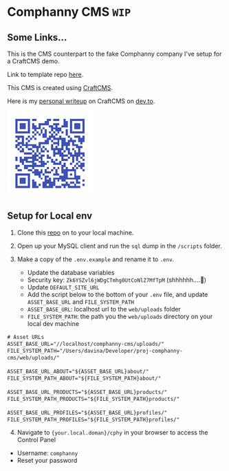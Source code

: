 # Comphanny CMS `WIP`

## Some Links...
This is the CMS counterpart to the fake Comphanny company I've setup for a CraftCMS demo.

Link to template repo [here](https://github.com/DavinaLeong/proj-comphaanyy-template).

This CMS is created using [CraftCMS](https://craftcms.com/).

Here is my [personal writeup](https://dev.to/davinaleong/introduction-to-craftcms-1n9a) on CraftCMS on [dev.to](https://dev.to/).

![qrcode to craft writeup](./web/images/devto-craft-qrcode.png)


## Setup for **Local** env
1) Clone this [repo](https://github.com/davinaleong/proj-comphanny-cms) on to your local machine.

2) Open up your MySQL client and run the `sql` dump in the `/scripts` folder.

3) Make a copy of the `.env.example` and rename it to `.env`.
    - Update the database variables
    - Security key: `Zk6YSZvl6jWDgCTmhg0UtCoNlZ7MfTpM` (shhhhhh....🤫)
    - Update `DEFAULT_SITE_URL`
    - Add the script below to the bottom of your `.env` file, and update `ASSET_BASE_URL` and `FILE_SYSTEM_PATH`
    - `ASSET_BASE_URL`: localhost url to the `web/uploads` folder
    - `FILE_SYSTEM_PATH`: the path you the `web/uploads` directory on your local dev machine

```
# Asset URLs
ASSET_BASE_URL="//localhost/comphanny-cms/uploads/"
FILE_SYSTEM_PATH="/Users/davina/Developer/proj-comphanny-cms/web/uploads/"

ASSET_BASE_URL_ABOUT="${ASSET_BASE_URL}about/"
FILE_SYSTEM_PATH_ABOUT="${FILE_SYSTEM_PATH}about/"

ASSET_BASE_URL_PRODUCTS="${ASSET_BASE_URL}products/"
FILE_SYSTEM_PATH_PRODUCTS="${FILE_SYSTEM_PATH}products/"

ASSET_BASE_URL_PROFILES="${ASSET_BASE_URL}profiles/"
FILE_SYSTEM_PATH_PROFILES="${FILE_SYSTEM_PATH}profiles/"
```

4) Navigate to `{your.local.doman}/cphy` in your browser to access the Control Panel
  - Username: `comphanny`
  - Reset your password
